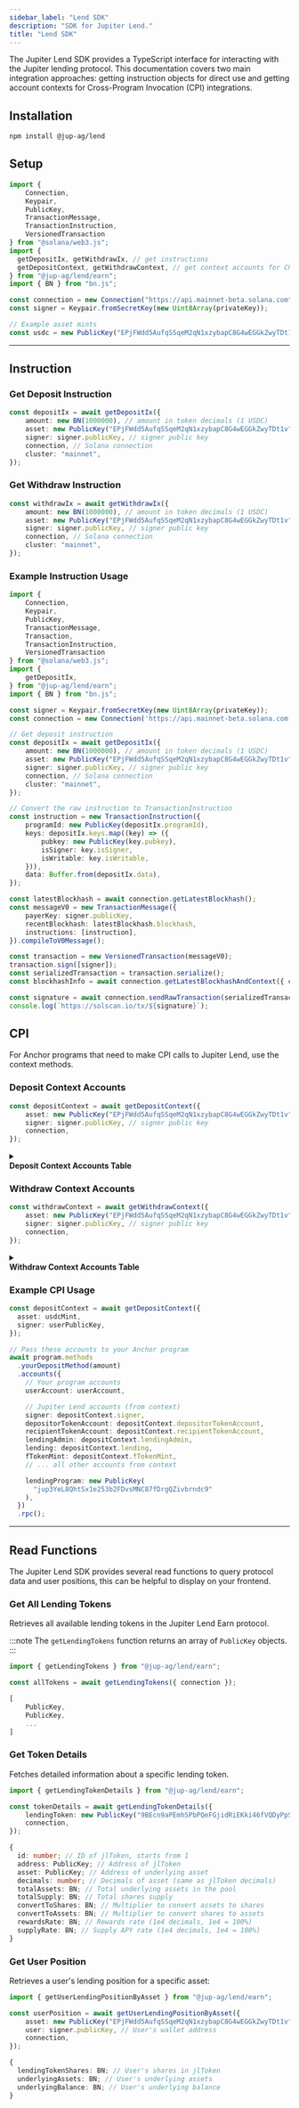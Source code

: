 ```yaml
---
sidebar_label: "Lend SDK"
description: "SDK for Jupiter Lend."
title: "Lend SDK"
---
```


<head>
    <title>Jupiter Lend SDK</title>
    <meta name="twitter:card" content="summary" />
</head>

The Jupiter Lend SDK provides a TypeScript interface for interacting with the Jupiter lending protocol. This documentation covers two main integration approaches: getting instruction objects for direct use and getting account contexts for Cross-Program Invocation (CPI) integrations.

## Installation

```bash
npm install @jup-ag/lend
```

## Setup

```typescript
import {
    Connection,
    Keypair, 
    PublicKey, 
    TransactionMessage, 
    TransactionInstruction, 
    VersionedTransaction
} from "@solana/web3.js";
import {
  getDepositIx, getWithdrawIx, // get instructions
  getDepositContext, getWithdrawContext, // get context accounts for CPI
} from "@jup-ag/lend/earn";
import { BN } from "bn.js";

const connection = new Connection("https://api.mainnet-beta.solana.com");
const signer = Keypair.fromSecretKey(new Uint8Array(privateKey));

// Example asset mints
const usdc = new PublicKey("EPjFWdd5AufqSSqeM2qN1xzybapC8G4wEGGkZwyTDt1v"); // USDC mainnet
```

---

## Instruction

### Get Deposit Instruction

```typescript
const depositIx = await getDepositIx({
    amount: new BN(1000000), // amount in token decimals (1 USDC)
    asset: new PublicKey("EPjFWdd5AufqSSqeM2qN1xzybapC8G4wEGGkZwyTDt1v"), // asset mint address
    signer: signer.publicKey, // signer public key
    connection, // Solana connection
    cluster: "mainnet",
});
```

### Get Withdraw Instruction

```typescript
const withdrawIx = await getWithdrawIx({
    amount: new BN(1000000), // amount in token decimals (1 USDC)
    asset: new PublicKey("EPjFWdd5AufqSSqeM2qN1xzybapC8G4wEGGkZwyTDt1v"), // asset mint address
    signer: signer.publicKey, // signer public key
    connection, // Solana connection
    cluster: "mainnet",
});
```

### Example Instruction Usage

```typescript
import {
    Connection,
    Keypair, 
    PublicKey, 
    TransactionMessage, 
    Transaction,
    TransactionInstruction,
    VersionedTransaction
} from "@solana/web3.js";
import {
    getDepositIx,
} from "@jup-ag/lend/earn";
import { BN } from "bn.js";

const signer = Keypair.fromSecretKey(new Uint8Array(privateKey));
const connection = new Connection('https://api.mainnet-beta.solana.com');

// Get deposit instruction
const depositIx = await getDepositIx({
    amount: new BN(1000000), // amount in token decimals (1 USDC)
    asset: new PublicKey("EPjFWdd5AufqSSqeM2qN1xzybapC8G4wEGGkZwyTDt1v"), // asset mint address
    signer: signer.publicKey, // signer public key
    connection, // Solana connection
    cluster: "mainnet",
});

// Convert the raw instruction to TransactionInstruction
const instruction = new TransactionInstruction({
    programId: new PublicKey(depositIx.programId),
    keys: depositIx.keys.map((key) => ({
        pubkey: new PublicKey(key.pubkey),
        isSigner: key.isSigner,
        isWritable: key.isWritable,
    })),
    data: Buffer.from(depositIx.data),
});

const latestBlockhash = await connection.getLatestBlockhash();
const messageV0 = new TransactionMessage({
    payerKey: signer.publicKey,
    recentBlockhash: latestBlockhash.blockhash,
    instructions: [instruction],
}).compileToV0Message();

const transaction = new VersionedTransaction(messageV0);
transaction.sign([signer]);
const serializedTransaction = transaction.serialize();
const blockhashInfo = await connection.getLatestBlockhashAndContext({ commitment: "finalized" });

const signature = await connection.sendRawTransaction(serializedTransaction);
console.log(`https://solscan.io/tx/${signature}`);
```

## CPI

For Anchor programs that need to make CPI calls to Jupiter Lend, use the context methods.

### Deposit Context Accounts

```typescript
const depositContext = await getDepositContext({
    asset: new PublicKey("EPjFWdd5AufqSSqeM2qN1xzybapC8G4wEGGkZwyTDt1v"), // asset mint address
    signer: signer.publicKey, // signer public key
    connection,
});
```

<details>
    <summary>
        <div>
            <div>
                <b>Deposit Context Accounts Table</b>
            </div>
        </div>
    </summary>

| Account                            | Purpose                                  |
| ---------------------------------- | ---------------------------------------- |
| `signer`                           | User's wallet public key                 |
| `depositorTokenAccount`            | User's underlying token account (source) |
| `recipientTokenAccount`            | User's fToken account (destination)      |
| `mint`                             | Underlying token mint                    |
| `lendingAdmin`                     | Protocol configuration PDA               |
| `lending`                          | Pool-specific configuration PDA          |
| `fTokenMint`                       | fToken mint account                      |
| `supplyTokenReservesLiquidity`     | Liquidity protocol token reserves        |
| `lendingSupplyPositionOnLiquidity` | Protocol's position in liquidity pool    |
| `rateModel`                        | Interest rate calculation model          |
| `vault`                            | Protocol vault holding deposited tokens  |
| `liquidity`                        | Main liquidity protocol PDA              |
| `liquidityProgram`                 | Liquidity protocol program ID            |
| `rewardsRateModel`                 | Rewards calculation model PDA            |
</details>

### Withdraw Context Accounts

```typescript
const withdrawContext = await getWithdrawContext({
    asset: new PublicKey("EPjFWdd5AufqSSqeM2qN1xzybapC8G4wEGGkZwyTDt1v"), // asset mint address
    signer: signer.publicKey, // signer public key
    connection,
});
```

<details>
    <summary>
        <div>
            <div>
                <b>Withdraw Context Accounts Table</b>
            </div>
        </div>
    </summary>
Similar to deposit context, but includes:

- `ownerTokenAccount`: User's fToken account (source of fTokens to burn)
- `claimAccount`: Additional account for withdrawal claim processing

| Account                            | Purpose                                  |
| ---------------------------------- | ---------------------------------------- |
| `signer`                           | User's wallet public key                 |
| `ownerTokenAccount`                | User's underlying token account (source) |
| `recipientTokenAccount`            | User's fToken account (destination)      |
| `claimAccount`                     | Additional account for withdrawal        |
| `mint`                             | Underlying token mint                    |
| `lendingAdmin`                     | Protocol configuration PDA               | 
| `lending`                          | Pool-specific configuration PDA          |
| `fTokenMint`                       | fToken mint account                      |
| `supplyTokenReservesLiquidity`     | Liquidity protocol token reserves        |
| `lendingSupplyPositionOnLiquidity` | Protocol's position in liquidity pool    |
| `rateModel`                        | Interest rate calculation model          |
| `vault`                            | Protocol vault holding deposited tokens  |
| `liquidity`                        | Main liquidity protocol PDA              |
| `liquidityProgram`                 | Liquidity protocol program ID            |
| `rewardsRateModel`                 | Rewards calculation model PDA            |
</details>

### Example CPI Usage

```typescript
const depositContext = await getDepositContext({
  asset: usdcMint,
  signer: userPublicKey,
});

// Pass these accounts to your Anchor program
await program.methods
  .yourDepositMethod(amount)
  .accounts({
    // Your program accounts
    userAccount: userAccount,

    // Jupiter Lend accounts (from context)
    signer: depositContext.signer,
    depositorTokenAccount: depositContext.depositorTokenAccount,
    recipientTokenAccount: depositContext.recipientTokenAccount,
    lendingAdmin: depositContext.lendingAdmin,
    lending: depositContext.lending,
    fTokenMint: depositContext.fTokenMint,
    // ... all other accounts from context

    lendingProgram: new PublicKey(
      "jup3YeL8QhtSx1e253b2FDvsMNC87fDrgQZivbrndc9"
    ),
  })
  .rpc();
```

---

## Read Functions

The Jupiter Lend SDK provides several read functions to query protocol data and user positions, this can be helpful to display on your frontend.

### Get All Lending Tokens

Retrieves all available lending tokens in the Jupiter Lend Earn protocol.

:::note
The `getLendingTokens` function returns an array of `PublicKey` objects.
:::

```typescript
import { getLendingTokens } from "@jup-ag/lend/earn";

const allTokens = await getLendingTokens({ connection });
```
```typescript
[
    PublicKey,
    PublicKey,
    ...
]
```

### Get Token Details

Fetches detailed information about a specific lending token.

```typescript
import { getLendingTokenDetails } from "@jup-ag/lend/earn";

const tokenDetails = await getLendingTokenDetails({
    lendingToken: new PublicKey("9BEcn9aPEmhSPbPQeFGjidRiEKki46fVQDyPpSQXPA2D"), // allTokens[x] from the previous example
    connection,
});
```
```typescript
{
  id: number; // ID of jlToken, starts from 1
  address: PublicKey; // Address of jlToken
  asset: PublicKey; // Address of underlying asset
  decimals: number; // Decimals of asset (same as jlToken decimals)
  totalAssets: BN; // Total underlying assets in the pool
  totalSupply: BN; // Total shares supply
  convertToShares: BN; // Multiplier to convert assets to shares
  convertToAssets: BN; // Multiplier to convert shares to assets
  rewardsRate: BN; // Rewards rate (1e4 decimals, 1e4 = 100%)
  supplyRate: BN; // Supply APY rate (1e4 decimals, 1e4 = 100%)
}
```

### Get User Position

Retrieves a user's lending position for a specific asset:

```typescript
import { getUserLendingPositionByAsset } from "@jup-ag/lend/earn";

const userPosition = await getUserLendingPositionByAsset({
    asset: new PublicKey("EPjFWdd5AufqSSqeM2qN1xzybapC8G4wEGGkZwyTDt1v"), // The address of underlying asset or tokenDetails.asset
    user: signer.publicKey, // User's wallet address
    connection,
});
```
```typescript
{
  lendingTokenShares: BN; // User's shares in jlToken
  underlyingAssets: BN; // User's underlying assets
  underlyingBalance: BN; // User's underlying balance
}
```